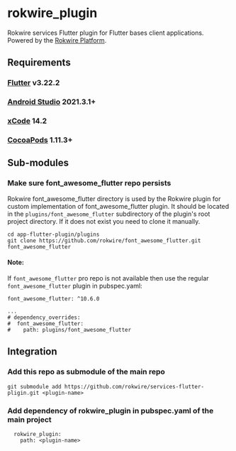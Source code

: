# rokwire_plugin

Rokwire services Flutter plugin for Flutter bases client applications. Powered by the [Rokwire Platform](https://rokwire.org/).

## Requirements

### [Flutter](https://flutter.dev/docs/get-started/install) v3.22.2

### [Android Studio](https://developer.android.com/studio) 2021.3.1+

### [xCode](https://apps.apple.com/us/app/xcode/id497799835) 14.2

### [CocoaPods](https://guides.cocoapods.org/using/getting-started.html) 1.11.3+

## Sub-modules

### Make sure font_awesome_flutter repo persists
Rokwire font_awesome_flutter directory is used by the Rokwire plugin for custom implementation of font_awesome_flutter plugin. It should be located in the `plugins/font_awesome_flutter` subdirectory of the plugin's root project directory. If it does not exist you need to clone it manually.
```
cd app-flutter-plugin/plugins
git clone https://github.com/rokwire/font_awesome_flutter.git font_awesome_flutter
```

#### Note:
If `font_awesome_flutter` pro repo is not available then use the regular `font_awesome_flutter` plugin in pubspec.yaml:
```
font_awesome_flutter: ^10.6.0

...
# dependency_overrides:
#  font_awesome_flutter:
#    path: plugins/font_awesome_flutter
```

## Integration

### Add this repo as submodule of the main repo
```
git submodule add https://github.com/rokwire/services-flutter-pligin.git <plugin-name>
```

### Add dependency of rokwire_plugin in pubspec.yaml of the main project
```
  rokwire_plugin:
    path: <plugin-name>
```
